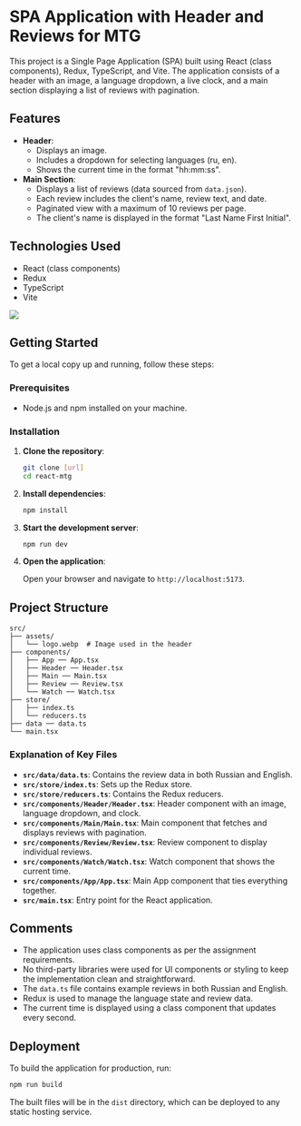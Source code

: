# SPA Application with Header and Reviews for MTG

This project is a Single Page Application (SPA) built using React (class components), Redux, TypeScript, and Vite. The application consists of a header with an image, a language dropdown, a live clock, and a main section displaying a list of reviews with pagination.

## Features

- **Header**:
  - Displays an image.
  - Includes a dropdown for selecting languages (ru, en).
  - Shows the current time in the format "hh:mm:ss".
- **Main Section**:
  - Displays a list of reviews (data sourced from `data.json`).
  - Each review includes the client's name, review text, and date.
  - Paginated view with a maximum of 10 reviews per page.
  - The client's name is displayed in the format "Last Name First Initial".

## Technologies Used

- React (class components)
- Redux
- TypeScript
- Vite

<img src="https://skillicons.dev/icons?i=react,redux,ts,vite" />

## Getting Started

To get a local copy up and running, follow these steps:

### Prerequisites

- Node.js and npm installed on your machine.

### Installation

1. **Clone the repository**:

   ```bash
   git clone [url]
   cd react-mtg
   ```

2. **Install dependencies**:

   ```bash
   npm install
   ```

3. **Start the development server**:

   ```bash
   npm run dev
   ```

4. **Open the application**:

   Open your browser and navigate to `http://localhost:5173`.

## Project Structure

```
src/
├── assets/
│   └── logo.webp  # Image used in the header
├── components/
│   ├── App ── App.tsx
│   ├── Header ── Header.tsx
│   ├── Main ── Main.tsx
│   ├── Review ── Review.tsx
│   └── Watch ── Watch.tsx
├── store/
│   ├── index.ts
│   └── reducers.ts
├── data ── data.ts
└── main.tsx
```

### Explanation of Key Files

- **`src/data/data.ts`**: Contains the review data in both Russian and English.
- **`src/store/index.ts`**: Sets up the Redux store.
- **`src/store/reducers.ts`**: Contains the Redux reducers.
- **`src/components/Header/Header.tsx`**: Header component with an image, language dropdown, and clock.
- **`src/components/Main/Main.tsx`**: Main component that fetches and displays reviews with pagination.
- **`src/components/Review/Review.tsx`**: Review component to display individual reviews.
- **`src/components/Watch/Watch.tsx`**: Watch component that shows the current time.
- **`src/components/App/App.tsx`**: Main App component that ties everything together.
- **`src/main.tsx`**: Entry point for the React application.

## Comments

- The application uses class components as per the assignment requirements.
- No third-party libraries were used for UI components or styling to keep the implementation clean and straightforward.
- The `data.ts` file contains example reviews in both Russian and English.
- Redux is used to manage the language state and review data.
- The current time is displayed using a class component that updates every second.

## Deployment

To build the application for production, run:

```bash
npm run build
```

The built files will be in the `dist` directory, which can be deployed to any static hosting service.